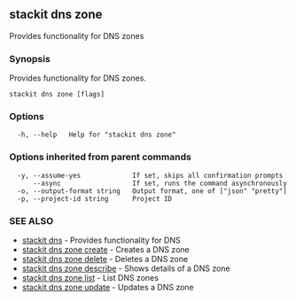 ## stackit dns zone

Provides functionality for DNS zones

### Synopsis

Provides functionality for DNS zones.

```
stackit dns zone [flags]
```

### Options

```
  -h, --help   Help for "stackit dns zone"
```

### Options inherited from parent commands

```
  -y, --assume-yes             If set, skips all confirmation prompts
      --async                  If set, runs the command asynchronously
  -o, --output-format string   Output format, one of ["json" "pretty"]
  -p, --project-id string      Project ID
```

### SEE ALSO

* [stackit dns](./stackit_dns.md)	 - Provides functionality for DNS
* [stackit dns zone create](./stackit_dns_zone_create.md)	 - Creates a DNS zone
* [stackit dns zone delete](./stackit_dns_zone_delete.md)	 - Deletes a DNS zone
* [stackit dns zone describe](./stackit_dns_zone_describe.md)	 - Shows details  of a DNS zone
* [stackit dns zone list](./stackit_dns_zone_list.md)	 - List DNS zones
* [stackit dns zone update](./stackit_dns_zone_update.md)	 - Updates a DNS zone

